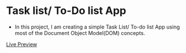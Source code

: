 # Task list/ To-Do list App
* In this project, I am creating a simple Task List/ To-do list App using most of the Document Object Model(DOM) concepts.

[ Live Preview ](https://task-list-dmlb8gcvb-devbootcamp.vercel.app)